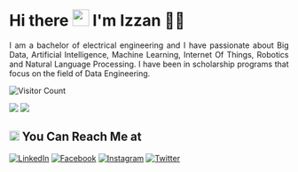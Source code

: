 
# Hi there <img src="https://github.com/TheDudeThatCode/TheDudeThatCode/blob/master/Assets/Hi.gif" width="30px"> I'm Izzan 🧑🏻

<p align="justify">
  I am a bachelor of electrical engineering and I have passionate about Big Data, Artificial Intelligence, Machine Learning, Internet Of Things, Robotics and Natural Language Processing. I have been in scholarship programs that focus on the field of Data Engineering.
</p>

![Visitor Count](https://profile-counter.glitch.me/{isa96}/count.svg)

![](https://raw.githubusercontent.com/isa96/github-stats-transparent/output/generated/overview.svg)
![](https://raw.githubusercontent.com/isa96/github-stats-transparent/output/generated/languages.svg)

## <img src="https://github.com/TheDudeThatCode/TheDudeThatCode/blob/master/Assets/hmm.gif" height="18px"> You Can Reach Me at 

<p>
  <a href="https://www.linkedin.com/in/izzan-silmi-aziz-294836142" target="_blank"><img alt="LinkedIn" src="https://img.shields.io/badge/linkedin-%230077B5.svg?&style=for-the-badge&logo=linkedin&logoColor=white" /></a>  
  <a href="https://www.facebook.com/izzansilmiaziz" target="_blank"><img alt="Facebook" src="https://img.shields.io/badge/facebook-%231877F2.svg?&style=for-the-badge&logo=facebook&logoColor=white" /></a>  
  <a href="https://www.instagram.com/izzan_silmi_aziz" target="_blank"><img alt="Instagram" src="https://img.shields.io/badge/instagram-%23E4405F.svg?&style=for-the-badge&logo=instagram&logoColor=white" /></a>  
  <a href="https://twitter.com/izzansilmiaziz" target="_blank"><img alt="Twitter" src="https://img.shields.io/badge/twitter-%231DA1F2.svg?&style=for-the-badge&logo=twitter&logoColor=white" /></a>  
  
</p>
